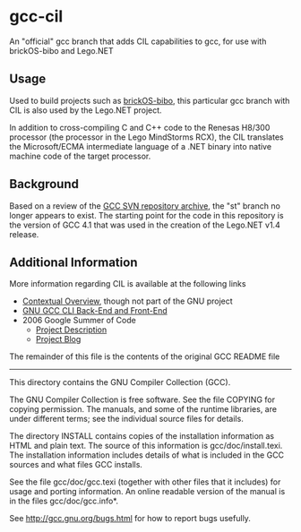 # gcc-cil
An "official" gcc branch that adds CIL capabilities to gcc, for use with brickOS-bibo and Lego.NET

## Usage
Used to build projects such as [brickOS-bibo](https://github.com/BrickBot/brickOS-bibo),
this particular gcc branch with CIL is also used by the Lego.NET project.

In addition to cross-compiling C and C++ code to the Renesas H8/300 processor
(the processor in the Lego MindStorms RCX),
the CIL translates the Microsoft/ECMA intermediate language of a .NET binary
into native machine code of the target processor.


## Background
Based on a review of the [GCC SVN repository archive](https://gcc.gnu.org/git/?p=gcc-old.git;a=heads),
the "st" branch no longer appears to exist.  The starting point for the code in this
repository is the version of GCC 4.1 that was used in the creation of the Lego.NET v1.4 release.


## Additional Information
More information regarding CIL is available at the following links
* [Contextual Overview](https://www.mono-project.com/archived/gcc4cil/), though not part of the GNU project
* [GNU GCC CLI Back-End and Front-End](https://gcc.gnu.org/projects/cli.html)
* 2006 Google Summer of Code
  - [Project Description](https://www.mono-project.com/archived/summer2006/#gcc-cil-backend)
  - [Project Blog](https://gcc-cil.blogspot.com)


The remainder of this file is the contents of the original GCC README file

* * *

This directory contains the GNU Compiler Collection (GCC).

The GNU Compiler Collection is free software.  See the file COPYING
for copying permission.  The manuals, and some of the runtime
libraries, are under different terms; see the individual source files
for details.

The directory INSTALL contains copies of the installation information
as HTML and plain text.  The source of this information is
gcc/doc/install.texi.  The installation information includes details
of what is included in the GCC sources and what files GCC installs.

See the file gcc/doc/gcc.texi (together with other files that it
includes) for usage and porting information.  An online readable
version of the manual is in the files gcc/doc/gcc.info*.

See http://gcc.gnu.org/bugs.html for how to report bugs usefully.

